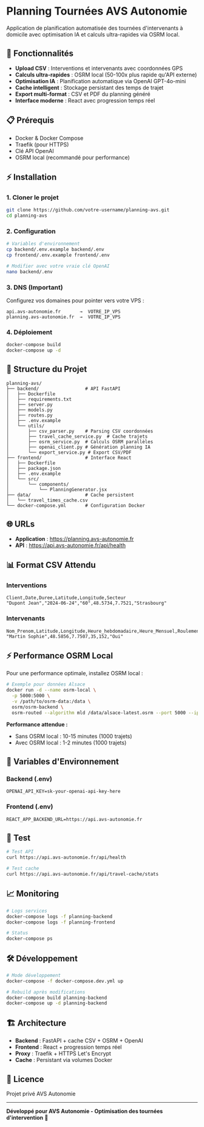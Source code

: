 # Planning Tournées AVS Autonomie

Application de planification automatisée des tournées d'intervenants à domicile avec optimisation IA et calculs ultra-rapides via OSRM local.

## 🚀 Fonctionnalités

- **Upload CSV** : Interventions et intervenants avec coordonnées GPS
- **Calculs ultra-rapides** : OSRM local (50-100x plus rapide qu'API externe)
- **Optimisation IA** : Planification automatique via OpenAI GPT-4o-mini
- **Cache intelligent** : Stockage persistant des temps de trajet
- **Export multi-format** : CSV et PDF du planning généré
- **Interface moderne** : React avec progression temps réel

## 📋 Prérequis

- Docker & Docker Compose
- Traefik (pour HTTPS)
- Clé API OpenAI
- OSRM local (recommandé pour performance)

## ⚡ Installation

### 1. Cloner le projet
```bash
git clone https://github.com/votre-username/planning-avs.git
cd planning-avs
```

### 2. Configuration
```bash
# Variables d'environnement
cp backend/.env.example backend/.env
cp frontend/.env.example frontend/.env

# Modifier avec votre vraie clé OpenAI
nano backend/.env
```

### 3. DNS (Important)
Configurez vos domaines pour pointer vers votre VPS :
```
api.avs-autonomie.fr       →  VOTRE_IP_VPS
planning.avs-autonomie.fr  →  VOTRE_IP_VPS
```

### 4. Déploiement
```bash
docker-compose build
docker-compose up -d
```

## 🔧 Structure du Projet

```
planning-avs/
├── backend/                 # API FastAPI
│   ├── Dockerfile
│   ├── requirements.txt
│   ├── server.py
│   ├── models.py
│   ├── routes.py
│   ├── .env.example
│   └── utils/
│       ├── csv_parser.py    # Parsing CSV coordonnées
│       ├── travel_cache_service.py  # Cache trajets
│       ├── osrm_service.py  # Calculs OSRM parallèles
│       ├── openai_client.py # Génération planning IA
│       └── export_service.py # Export CSV/PDF
├── frontend/                # Interface React
│   ├── Dockerfile
│   ├── package.json
│   ├── .env.example
│   └── src/
│       └── components/
│           └── PlanningGenerator.jsx
├── data/                    # Cache persistent
│   └── travel_times_cache.csv
└── docker-compose.yml       # Configuration Docker
```

## 🌐 URLs

- **Application** : https://planning.avs-autonomie.fr
- **API** : https://api.avs-autonomie.fr/api/health

## 📊 Format CSV Attendu

### Interventions
```csv
Client,Date,Duree,Latitude,Longitude,Secteur
"Dupont Jean","2024-06-24","60",48.5734,7.7521,"Strasbourg"
```

### Intervenants
```csv
Nom_Prenom,Latitude,Longitude,Heure_hebdomadaire,Heure_Mensuel,Roulement_weekend
"Martin Sophie",48.5856,7.7507,35,152,"Oui"
```

## ⚡ Performance OSRM Local

Pour une performance optimale, installez OSRM local :

```bash
# Exemple pour données Alsace
docker run -d --name osrm-local \
  -p 5000:5000 \
  -v /path/to/osrm-data:/data \
  osrm/osrm-backend \
  osrm-routed --algorithm mld /data/alsace-latest.osrm --port 5000 --ip 0.0.0.0
```

**Performance attendue :**
- Sans OSRM local : 10-15 minutes (1000 trajets)
- Avec OSRM local : 1-2 minutes (1000 trajets)

## 🔧 Variables d'Environnement

### Backend (.env)
```env
OPENAI_API_KEY=sk-your-openai-api-key-here
```

### Frontend (.env)
```env
REACT_APP_BACKEND_URL=https://api.avs-autonomie.fr
```

## 🧪 Test

```bash
# Test API
curl https://api.avs-autonomie.fr/api/health

# Test cache
curl https://api.avs-autonomie.fr/api/travel-cache/stats
```

## 📈 Monitoring

```bash
# Logs services
docker-compose logs -f planning-backend
docker-compose logs -f planning-frontend

# Status
docker-compose ps
```

## 🛠️ Développement

```bash
# Mode développement
docker-compose -f docker-compose.dev.yml up

# Rebuild après modifications
docker-compose build planning-backend
docker-compose up -d planning-backend
```

## 🏗️ Architecture

- **Backend** : FastAPI + cache CSV + OSRM + OpenAI
- **Frontend** : React + progression temps réel
- **Proxy** : Traefik + HTTPS Let's Encrypt
- **Cache** : Persistant via volumes Docker

## 📄 Licence

Projet privé AVS Autonomie

---

**Développé pour AVS Autonomie - Optimisation des tournées d'intervention** 🚀